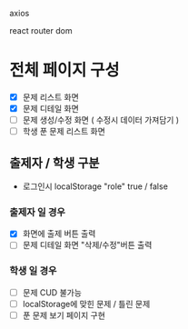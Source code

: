 axios

react router dom

# 전체 페이지 구성

- [x] 문제 리스트 화면
- [x] 문제 디테일 화면
- [ ] 문제 생성/수정 화면 ( 수정시 데이터 가져담기 )
- [ ] 학생 푼 문제 리스트 화면

## 출제자 / 학생 구분

- 로그인시 localStorage "role" true / false

### 출제자 일 경우

- [x] 화면에 출제 버튼 출력
- [ ] 문제 디테일 화면 "삭제/수정"버튼 출력

### 학생 일 경우

- [ ] 문제 CUD 불가능
- [ ] localStorage에 맞힌 문제 / 틀린 문제
- [ ] 푼 문제 보기 페이지 구현
